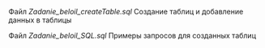 Файл *Zadanie_beloil_createTable.sql*   Создание таблиц и добавление данных в таблицы
 
 Файл *Zadanie_beloil_SQL.sql*           Примеры запросов для созданных таблиц 
